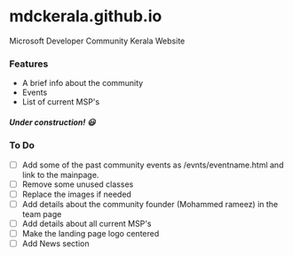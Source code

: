 # mdckerala.github.io
Microsoft Developer Community Kerala Website

### Features
* A brief info about the community
* Events
* List of current MSP's

##### Under construction! :smiley:

### To Do
- [ ] Add some of the past community events as /evnts/eventname.html and link to the mainpage. 
- [ ] Remove some unused classes
- [ ] Replace the images if needed
- [ ] Add details about the community founder (Mohammed rameez) in the team page
- [ ] Add details about all current MSP's
- [ ] Make the landing page logo centered
- [ ] Add News section
